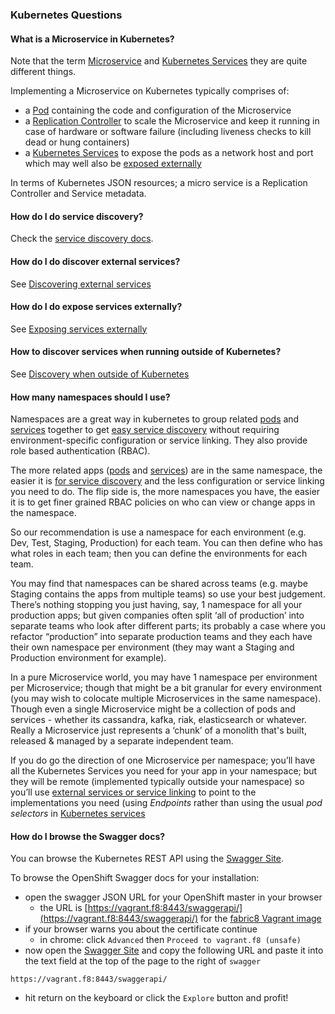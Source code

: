 ### Kubernetes Questions

#### What is a Microservice in Kubernetes?

Note that the term [Microservice](http://martinfowler.com/articles/Microservices.html) and [Kubernetes Services](services.html) they are quite different things.

Implementing a Microservice on Kubernetes typically comprises of:

* a [Pod](pods.html) containing the code and configuration of the Microservice
* a [Replication Controller](replicationControllers.html) to scale the Microservice and keep it running in case of hardware or software failure (including liveness checks to kill dead or hung containers)
* a [Kubernetes Services](services.html) to expose the pods as a network host and port which may well also be [exposed externally](services.html#exposing-services-externally)

In terms of Kubernetes JSON resources; a micro service is a Replication Controller and Service metadata.

#### How do I do service discovery?

Check the [service discovery docs](services.html#discovering-services-from-your-application).

#### How do I do discover external services?

See [Discovering external services](services.html#discovering-external-services)

#### How do I do expose services externally?

See [Exposing services externally](services.html#exposing-services-externally)

#### How to discover services when running outside of Kubernetes?

See [Discovery when outside of Kubernetes](services.html#discovery-when-outside-of-kubernetes)

#### How many namespaces should I use?

Namespaces are a great way in kubernetes to group related [pods](pods.html) and [services](services.html) together to get [easy service discovery](services.html#discovering-services-from-your-application) without requiring environment-specific configuration or service linking. They also provide role based authentication (RBAC).

The more related apps ([pods](pods.html) and [services](services.html)) are in the same namespace, the easier it is [for service discovery](services.html#discovering-services-from-your-application) and the less configuration or service linking you need to do. The flip side is, the more namespaces you have, the easier it is to get finer grained RBAC policies on who can view or change apps in the namespace.

So our recommendation is use a namespace for each environment (e.g. Dev, Test, Staging, Production) for each team. You can then define who has what roles in each team; then you can define the environments for each team.

You may find that namespaces can be shared across teams (e.g. maybe Staging contains the apps from multiple teams) so use your best judgement. There’s nothing stopping you just having, say, 1 namespace for all your production apps; but given companies often split ‘all of production’ into separate teams who look after different parts; its probably a case where you refactor “production” into separate production teams and they each have their own namespace per environment (they may want a Staging and Production environment for example).

In a pure Microservice world, you may have 1 namespace per environment per Microservice; though that might be a bit granular for every environment (you may wish to colocate multiple Microservices in the same namespace). Though even a single Microservice might be a collection of pods and services - whether its cassandra, kafka, riak, elasticsearch or whatever. Really a Microservice just represents a ‘chunk’ of a monolith that's built, released & managed by a separate independent team.

If you do go the direction of one Microservice per namespace; you’ll have all the Kubernetes Services you need for your app in your namespace; but they will be remote (implemented typically outside your namespace) so you’ll use [external services or service linking](services.html#exposing-services-externally) to point to the implementations you need (using _Endpoints_ rather than using the usual _pod selectors_ in [Kubernetes services](service.html)


#### How do I browse the Swagger docs?

You can browse the Kubernetes REST API using the [Swagger Site](http://kubernetes.io/kubernetes/third_party/swagger-ui/).

To browse the OpenShift Swagger docs for your installation:

* open the swagger JSON URL for your OpenShift master in your browser
    * the URL is [https://vagrant.f8:8443/swaggerapi/](https://vagrant.f8:8443/swaggerapi/) for the [fabric8 Vagrant image](getStarted/vagrant.html)
* if your browser warns you about the certificate continue
    * in chrome: click `Advanced` then `Proceed to vagrant.f8 (unsafe)`
* now open the [Swagger Site](http://kubernetes.io/kubernetes/third_party/swagger-ui/) and copy the following URL and paste it into the text field at the top of the page to the right of `swagger`

```
https://vagrant.f8:8443/swaggerapi/
```

* hit return on the keyboard or click the `Explore` button and profit!

